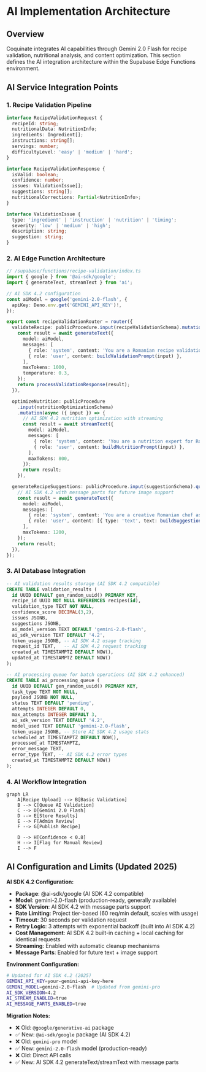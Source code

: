 # AI Implementation Architecture

## Overview

Coquinate integrates AI capabilities through Gemini 2.0 Flash for recipe validation, nutritional analysis, and content optimization. This section defines the AI integration architecture within the Supabase Edge Functions environment.

## AI Service Integration Points

### 1. Recipe Validation Pipeline

```typescript
interface RecipeValidationRequest {
  recipeId: string;
  nutritionalData: NutritionInfo;
  ingredients: Ingredient[];
  instructions: string[];
  servings: number;
  difficultyLevel: 'easy' | 'medium' | 'hard';
}

interface RecipeValidationResponse {
  isValid: boolean;
  confidence: number;
  issues: ValidationIssue[];
  suggestions: string[];
  nutritionalCorrections: Partial<NutritionInfo>;
}

interface ValidationIssue {
  type: 'ingredient' | 'instruction' | 'nutrition' | 'timing';
  severity: 'low' | 'medium' | 'high';
  description: string;
  suggestion: string;
}
```

### 2. AI Edge Function Architecture

```typescript
// /supabase/functions/recipe-validation/index.ts
import { google } from '@ai-sdk/google';
import { generateText, streamText } from 'ai';

// AI SDK 4.2 configuration
const aiModel = google('gemini-2.0-flash', {
  apiKey: Deno.env.get('GEMINI_API_KEY')!,
});

export const recipeValidationRouter = router({
  validateRecipe: publicProcedure.input(recipeValidationSchema).mutation(async ({ input }) => {
    const result = await generateText({
      model: aiModel,
      messages: [
        { role: 'system', content: 'You are a Romanian recipe validation expert.' },
        { role: 'user', content: buildValidationPrompt(input) },
      ],
      maxTokens: 1000,
      temperature: 0.3,
    });
    return processValidationResponse(result);
  }),

  optimizeNutrition: publicProcedure
    .input(nutritionOptimizationSchema)
    .mutation(async ({ input }) => {
      // AI SDK 4.2 nutrition optimization with streaming
      const result = await streamText({
        model: aiModel,
        messages: [
          { role: 'system', content: 'You are a nutrition expert for Romanian cuisine.' },
          { role: 'user', content: buildNutritionPrompt(input) },
        ],
        maxTokens: 800,
      });
      return result;
    }),

  generateRecipeSuggestions: publicProcedure.input(suggestionSchema).query(async ({ input }) => {
    // AI SDK 4.2 with message parts for future image support
    const result = await generateText({
      model: aiModel,
      messages: [
        { role: 'system', content: 'You are a creative Romanian chef assistant.' },
        { role: 'user', content: [{ type: 'text', text: buildSuggestionPrompt(input) }] },
      ],
      maxTokens: 1200,
    });
    return result;
  }),
});
```

### 3. AI Database Integration

```sql
-- AI validation results storage (AI SDK 4.2 compatible)
CREATE TABLE validation_results (
  id UUID DEFAULT gen_random_uuid() PRIMARY KEY,
  recipe_id UUID NOT NULL REFERENCES recipes(id),
  validation_type TEXT NOT NULL,
  confidence_score DECIMAL(3,2),
  issues JSONB,
  suggestions JSONB,
  ai_model_version TEXT DEFAULT 'gemini-2.0-flash',
  ai_sdk_version TEXT DEFAULT '4.2',
  token_usage JSONB, -- AI SDK 4.2 usage tracking
  request_id TEXT,   -- AI SDK 4.2 request tracking
  created_at TIMESTAMPTZ DEFAULT NOW(),
  updated_at TIMESTAMPTZ DEFAULT NOW()
);

-- AI processing queue for batch operations (AI SDK 4.2 enhanced)
CREATE TABLE ai_processing_queue (
  id UUID DEFAULT gen_random_uuid() PRIMARY KEY,
  task_type TEXT NOT NULL,
  payload JSONB NOT NULL,
  status TEXT DEFAULT 'pending',
  attempts INTEGER DEFAULT 0,
  max_attempts INTEGER DEFAULT 3,
  ai_sdk_version TEXT DEFAULT '4.2',
  model_used TEXT DEFAULT 'gemini-2.0-flash',
  token_usage JSONB, -- Store AI SDK 4.2 usage stats
  scheduled_at TIMESTAMPTZ DEFAULT NOW(),
  processed_at TIMESTAMPTZ,
  error_message TEXT,
  error_type TEXT, -- AI SDK 4.2 error types
  created_at TIMESTAMPTZ DEFAULT NOW()
);
```

### 4. AI Workflow Integration

```mermaid
graph LR
    A[Recipe Upload] --> B[Basic Validation]
    B --> C[Queue AI Validation]
    C --> D[Gemini 2.0 Flash]
    D --> E[Store Results]
    E --> F[Admin Review]
    F --> G[Publish Recipe]

    D --> H[Confidence < 0.8]
    H --> I[Flag for Manual Review]
    I --> F
```

## AI Configuration and Limits (Updated 2025)

**AI SDK 4.2 Configuration:**

- **Package**: @ai-sdk/google (AI SDK 4.2 compatible)
- **Model**: gemini-2.0-flash (production-ready, generally available)
- **SDK Version**: AI SDK 4.2 with message parts support
- **Rate Limiting**: Project tier-based (60 req/min default, scales with usage)
- **Timeout**: 30 seconds per validation request
- **Retry Logic**: 3 attempts with exponential backoff (built into AI SDK 4.2)
- **Cost Management**: AI SDK 4.2 built-in caching + local caching for identical requests
- **Streaming**: Enabled with automatic cleanup mechanisms
- **Message Parts**: Enabled for future text + image support

**Environment Configuration:**

```bash
# Updated for AI SDK 4.2 (2025)
GEMINI_API_KEY=your-gemini-api-key-here
GEMINI_MODEL=gemini-2.0-flash  # Updated from gemini-pro
AI_SDK_VERSION=4.2
AI_STREAM_ENABLED=true
AI_MESSAGE_PARTS_ENABLED=true
```

**Migration Notes:**

- ❌ Old: `@google/generative-ai` package
- ✅ New: `@ai-sdk/google` package (AI SDK 4.2)
- ❌ Old: `gemini-pro` model
- ✅ New: `gemini-2.0-flash` model (production-ready)
- ❌ Old: Direct API calls
- ✅ New: AI SDK 4.2 generateText/streamText with message parts
